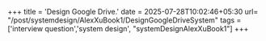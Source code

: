 +++
title = 'Design Google Drive.'
date = 2025-07-28T10:02:46+05:30
url= "/post/systemdesign/AlexXuBook1/DesignGoogleDriveSystem"
tags = ['interview question','system design', "systemDesignAlexXuBook1"]
+++